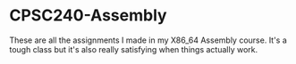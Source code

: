 # CPSC240-Assembly

These are all the assignments I made in my X86_64 Assembly course. It's a tough class but it's also really satisfying when things actually work.
